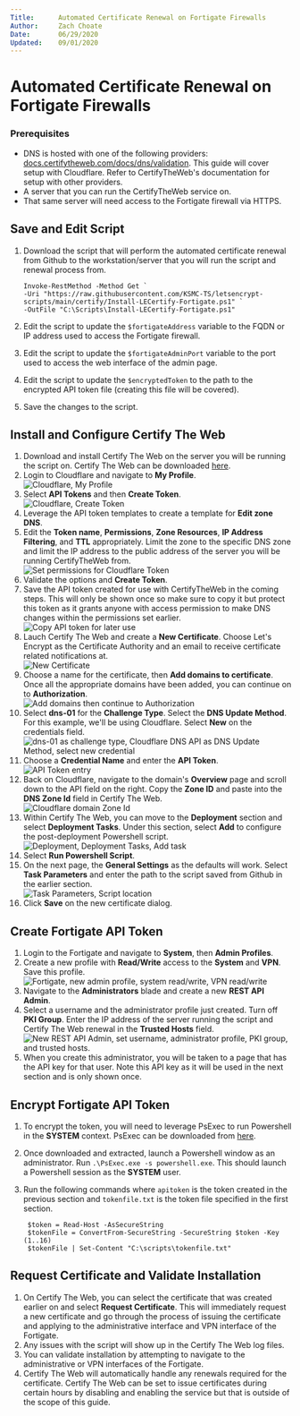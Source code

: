 ```yaml
---
Title:      Automated Certificate Renewal on Fortigate Firewalls
Author:     Zach Choate
Date:       06/29/2020
Updated:    09/01/2020
---
```


# Automated Certificate Renewal on Fortigate Firewalls

### Prerequisites
- DNS is hosted with one of the following providers: [docs.certifytheweb.com/docs/dns/validation](https://docs.certifytheweb.com/docs/dns/validation#dns-api-providers). This guide will cover setup with Cloudflare. Refer to CertifyTheWeb's documentation for setup with other providers.
- A server that you can run the CertifyTheWeb service on.
- That same server will need access to the Fortigate firewall via HTTPS.

## Save and Edit Script
1. Download the script that will perform the automated certificate renewal from Github to the workstation/server that you will run the script and renewal process from.

       Invoke-RestMethod -Method Get `
       -Uri "https://raw.githubusercontent.com/KSMC-TS/letsencrypt-scripts/main/certify/Install-LECertify-Fortigate.ps1" `
       -OutFile "C:\Scripts\Install-LECertify-Fortigate.ps1"
2. Edit the script to update the `$fortigateAddress` variable to the FQDN or IP address used to access the Fortigate firewall.
3. Edit the script to update the `$fortigateAdminPort` variable to the port used to access the web interface of the admin page.
4. Edit the script to update the `$encryptedToken` to the path to the encrypted API token file (creating this file will be covered).
5. Save the changes to the script.

## Install and Configure Certify The Web
1. Download and install Certify The Web on the server you will be running the script on. Certify The Web can be downloaded [here](https://certifytheweb.com/home/download).
2. Login to Cloudflare and navigate to **My Profile**.</br> ![Cloudflare, My Profile](CloudflareProfile.png)
3. Select **API Tokens** and then **Create Token**.</br> ![Cloudflare, Create Token](CreateToken.png)
4. Leverage the API token templates to create a template for **Edit zone DNS**.
5. Edit the **Token name**, **Permissions**, **Zone Resources**, **IP Address Filtering**, and **TTL** appropriately. Limit the zone to the specific DNS zone and limit the IP address to the public address of the server you will be running CertifyTheWeb from.</br> ![Set permissions for Cloudflare Token](TokenPermissions.png)
6. Validate the options and **Create Token**.
7. Save the API token created for use with CertifyTheWeb in the coming steps. This will only be shown once so make sure to copy it but protect this token as it grants anyone with access permission to make DNS changes within the permissions set earlier.</br> ![Copy API token for later use](CopyAPIToken.png)
8. Lauch Certify The Web and create a **New Certificate**. Choose Let's Encrypt as the Certificate Authority and an email to receive certificate related notifications at.</br> ![New Certificate](NewCertificate.png)
9. Choose a name for the certificate, then **Add domains to certificate**. Once all the appropriate domains have been added, you can continue on to **Authorization**.</br> ![Add domains then continue to Authorization](AddDomainThenAuthorization.png)
10. Select **dns-01** for the **Challenge Type**. Select the **DNS Update Method**. For this example, we'll be using Cloudflare. Select **New** on the credentials field.</br> ![dns-01 as challenge type, Cloudflare DNS API as DNS Update Method, select new credential](DNSChallengeandCredentials.png)
11. Choose a **Credential Name** and enter the **API Token**.</br> ![API Token entry](APICredentials.png)
12. Back on Cloudflare, navigate to the domain's **Overview** page and scroll down to the API field on the right. Copy the **Zone ID** and paste into the **DNS Zone Id** field in Certify The Web.</br> ![Cloudflare domain Zone Id](CloudflareZoneId.png)
13. Within Certify The Web, you can move to the **Deployment** section and select **Deployment Tasks**. Under this section, select **Add** to configure the post-deployment Powershell script.</br> ![Deployment, Deployment Tasks, Add task](DeploymentTasks.png)
14. Select **Run Powershell Script**.
15. On the next page, the **General Settings** as the defaults will work. Select **Task Parameters** and enter the path to the script saved from Github in the earlier section.</br> ![Task Parameters, Script location](RunAPowershellScript.png)
16. Click **Save** on the new certificate dialog.

## Create Fortigate API Token
1. Login to the Fortigate and navigate to **System**, then **Admin Profiles**.
2. Create a new profile with **Read/Write** access to the **System** and **VPN**. Save this profile.</br> ![Fortigate, new admin profile, system read/write, VPN read/write](FortigateAdminProfile.png)
3. Navigate to the **Administrators** blade and create a new **REST API Admin**.
4. Select a username and the administrator profile just created. Turn off **PKI Group**. Enter the IP address of the server running the script and Certify The Web renewal in the **Trusted Hosts** field.</br> ![New REST API Admin, set username, administrator profile, PKI group, and trusted hosts.](NewRESTAPIAdmin.png)
5. When you create this administrator, you will be taken to a page that has the API key for that user. Note this API key as it will be used in the next section and is only shown once.

## Encrypt Fortigate API Token
1. To encrypt the token, you will need to leverage PsExec to run Powershell in the **SYSTEM** context. PsExec can be downloaded from [here](https://docs.microsoft.com/en-us/sysinternals/downloads/psexec).
2. Once downloaded and extracted, launch a Powershell window as an administrator. Run `.\PsExec.exe -s powershell.exe`. This should launch a Powershell session as the **SYSTEM** user.
3. Run the following commands where `apitoken` is the token created in the previous section and `tokenfile.txt` is the token file specified in the first section.

        $token = Read-Host -AsSecureString
        $tokenFile = ConvertFrom-SecureString -SecureString $token -Key (1..16)
        $tokenFile | Set-Content "C:\scripts\tokenfile.txt"

## Request Certificate and Validate Installation
1. On Certify The Web, you can select the certificate that was created earlier on and select **Request Certificate**. This will immediately request a new certificate and go through the process of issuing the certificate and applying to the administrative interface and VPN interface of the Fortigate.
2. Any issues with the script will show up in the Certify The Web log files.
3. You can validate installation by attempting to navigate to the administrative or VPN interfaces of the Fortigate.
4. Certify The Web will automatically handle any renewals required for the certificate. Certify The Web can be set to issue certificates during certain hours by disabling and enabling the service but that is outside of the scope of this guide.